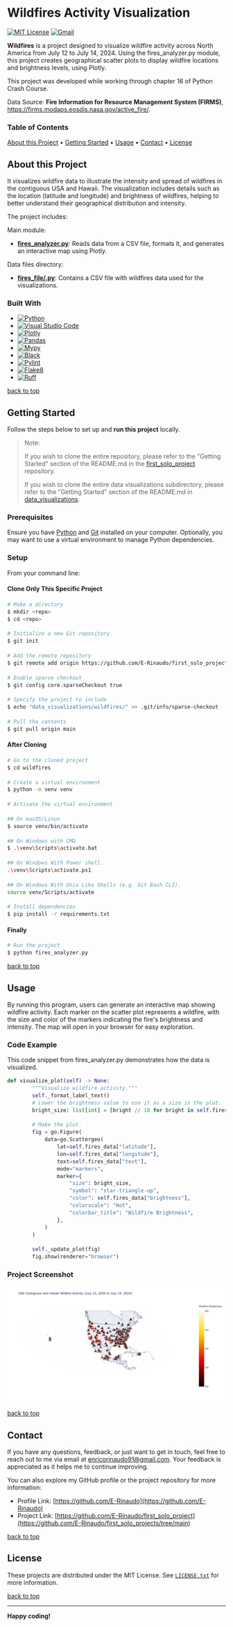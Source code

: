 # Wildfires Activity Visualization

[![MIT License][license-shield]][license-url]
[![Gmail][Gmail-shield]][Gmail-url]

**Wildfires** is a project designed to visualize wildfire activity across North America from July 12 to July 14, 2024. Using the fires_analyzer.py module, this project creates geographical scatter plots to display wildfire locations and brightness levels, using Plotly.

This project was developed while working through chapter 16 of Python Crash Course.

Data Source: **Fire Information for Resource Management System (FIRMS)**, <https://firms.modaps.eosdis.nasa.gov/active_fire/>.

<!-- markdownlint-disable MD001 -->
### Table of Contents

[About this Project](#about-this-project) •
[Getting Started](#getting-started) •
[Usage](#usage) •
[Contact](#contact) •
[License](#license)
<!-- markdownlint-enable MD001 -->

## About this Project

It visualizes wildfire data to illustrate the intensity and spread of wildfires in the contiguous USA and Hawaii. The visualization includes details such as the location (latitude and longitude) and brightness of wildfires, helping to better understand their geographical distribution and intensity.

The project includes:

Main module:

+ **[fires_analyzer.py][Fires-Analyzer-url]**:
Reads data from a CSV file, formats it, and generates an interactive map using Plotly.

Data files directory:

+ **[fires_file/.py][Fires-File-url]**:
Contains a CSV file with wildfires data used for the visualizations.

### Built With

+ [![Python][Python-badge]][Python-url]
+ [![Visual Studio Code][VSCode-badge]][VSCode-url]
+ [![Plotly][Plotly-badge]][Plotly-url]
+ [![Pandas][Pandas-badge]][Pandas-url]
+ [![Mypy][Mypy-badge]][Mypy-url]
+ [![Black][Black-badge]][Black-url]
+ [![Pylint][Pylint-badge]][Pylint-url]
+ [![Flake8][Flake8-badge]][Flake8-url]
+ [![Ruff][Ruff-badge]][Ruff-url]
  
[back to top](#wildfires-activity-visualization)

## Getting Started

Follow the steps below to set up and **run this project** locally.

> Note:
>
> If you wish to clone the entire repository, please refer to the "Getting Started" section of the README.md in the [first_solo_project][First-Solo-Project-url] repository.
>
> If you wish to clone the entire data visualizations subdirectory, please refer to the "Getting Started" section of the README.md in [data_visualizations][Data-Visualizations-url].
>

### Prerequisites

Ensure you have [Python][Python-download] and [Git][Git-download] installed on your computer.
Optionally, you may want to use a virtual environment to manage Python dependencies.

### Setup

From your command line:

#### Clone Only This Specific Project

```bash
# Make a directory
$ mkdir <repo>
$ cd <repo>

# Initialize a new Git repository
$ git init

# Add the remote repository
$ git remote add origin https://github.com/E-Rinaudo/first_solo_projects.git

# Enable sparse checkout
$ git config core.sparseCheckout true

# Specify the project to include
$ echo "data_visualizations/wildfires/" >> .git/info/sparse-checkout

# Pull the contents
$ git pull origin main
```

#### After Cloning

```bash
# Go to the cloned project
$ cd wildfires

# Create a virtual environment
$ python -m venv venv

# Activate the virtual environment

## On macOS/Linux
$ source venv/bin/activate

## On Windows with CMD
$ .\venv\Scripts\activate.bat

## On Windows With Power shell.
.\venv\Scripts\activate.ps1

## On Windows With Unix Like Shells (e.g. Git Bash CLI).
source venv/Scripts/activate

# Install dependencies
$ pip install -r requirements.txt
```

#### Finally

```bash
# Run the project
$ python fires_analyzer.py
```

[back to top](#wildfires-activity-visualization)

## Usage

By running this program, users can generate an interactive map showing wildfire activity. Each marker on the scatter plot represents a wildfire, with the size and color of the markers indicating the fire's brightness and intensity. The map will open in your browser for easy exploration.

### Code Example

This code snippet from fires_analyzer.py demonstrates how the data is visualized.

```py
def visualize_plot(self) -> None:
        """Visualize wildfire activity."""
        self._format_label_text()
        # Lower the brightness value to use it as a size in the plot.
        bright_size: list[int] = [bright // 18 for bright in self.fires_data["brightness"]]

        # Make the plot.
        fig = go.Figure(
            data=go.Scattergeo(
                lat=self.fires_data["latitude"],
                lon=self.fires_data["longitude"],
                text=self.fires_data["text"],
                mode="markers",
                marker={
                    "size": bright_size,
                    "symbol": "star-triangle-up",
                    "color": self.fires_data["brightness"],
                    "colorscale": "Hot",
                    "colorbar_title": "Wildfire Brightness",
                },
            )
        )

        self._update_plot(fig)
        fig.show(renderer="browser")
```

### Project Screenshot

![Wildfires Screenshot][Screenshot-url]

[back to top](#wildfires-activity-visualization)

## Contact

If you have any questions, feedback, or just want to get in touch, feel free to reach out to me via email at <enricorinaudo91@gmail.com>.
Your feedback is appreciated as it helps me to continue improving.

You can also explore my GitHub profile or the project repository for more information:

+ Profile Link: [https://github.com/E-Rinaudo](https://github.com/E-Rinaudo)
+ Project Link: [https://github.com/E-Rinaudo/first_solo_project](https://github.com/E-Rinaudo/first_solo_projects/tree/main)

[back to top](#wildfires-activity-visualization)

## License

These projects are distributed under the MIT License. See [`LICENSE.txt`][license-url] for more information.

[back to top](#wildfires-activity-visualization)

---

**Happy coding!**

<!-- SHIELDS -->
[license-shield]: https://img.shields.io/github/license/E-Rinaudo/first_solo_projects.svg?style=flat
[license-url]: https://github.com/E-Rinaudo/first_solo_projects/blob/main/LICENSE.txt
[Gmail-shield]: https://img.shields.io/badge/Gmail-D14836?style=flat&logo=gmail&logoColor=white
[Gmail-url]: mailto:enricorinaudo91@gmail.com

<!-- BADGES -->
[Python-badge]: https://img.shields.io/badge/python-3670A0?logo=python&logoColor=ffdd54&style=flat
[Python-url]: https://docs.python.org/3/
[VSCode-badge]: https://img.shields.io/badge/Visual%20Studio%20Code-007ACC?logo=visualstudiocode&logoColor=fff&style=flat
[VSCode-url]: https://code.visualstudio.com/docs
[Plotly-badge]: https://img.shields.io/badge/Plotly-239120?style=flat&logo=plotly&logoColor=white
[Plotly-url]: https://plotly.com/python/
[Pandas-badge]: https://img.shields.io/badge/Pandas-%23234CAF50?style=flat&logo=pandas&logoColor=white
[Pandas-url]: https://pandas.pydata.org/docs/
[Mypy-badge]: https://img.shields.io/badge/mypy-checked-blue?style=flat
[Mypy-url]: https://mypy.readthedocs.io/
[Black-badge]: https://img.shields.io/badge/code%20style-black-000000.svg
[Black-url]: https://black.readthedocs.io/en/stable/
[Pylint-badge]: https://img.shields.io/badge/linting-pylint-yellowgreen?style=flat
[Pylint-url]: https://pylint.readthedocs.io/
[Ruff-badge]: https://img.shields.io/endpoint?url=https://raw.githubusercontent.com/astral-sh/ruff/main/assets/badge/v2.json
[Ruff-url]: https://docs.astral.sh/ruff/tutorial/
[Flake8-badge]: https://img.shields.io/badge/linting-flake8-blue?style=flat
[Flake8-url]: https://flake8.pycqa.org/en/latest/

<!-- PROJECTS LINKS -->
[Fires-Analyzer-url]: https://github.com/E-Rinaudo/first_solo_projects/blob/main/data_visualizations/wildfires/fires_analyzer.py
[Fires-File-url]: https://github.com/E-Rinaudo/first_solo_projects/tree/main/data_visualizations/wildfires/fires_file
[Data-Visualizations-url]: https://github.com/E-Rinaudo/first_solo_projects/tree/main/data_visualizations

<!-- SCREENSHOT -->
[Screenshot-url]: screenshot/wildfires.png

<!-- MAIN README -->
[First-Solo-Project-url]: https://github.com/E-Rinaudo/first_solo_projects/blob/main/README.md

<!-- PREREQUISITES LINKS -->
[Python-download]: https://www.python.org/downloads/
[Git-download]: https://git-scm.com
